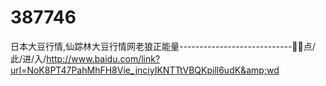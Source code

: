 # 387746
日本大豆行情,仙踪林大豆行情网老狼正能量----------------------------🤤🤤点/此/进/入/http://www.baidu.com/link?url=NoK8PT47PahMhFH8Vie_jnciyIKNTTtVBQKpill6udK&amp;wd
